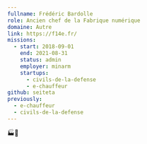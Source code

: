```yaml
---
fullname: Frédéric Bardolle
role: Ancien chef de la Fabrique numérique
domaine: Autre
link: https://f14e.fr/
missions:
  - start: 2018-09-01
    end: 2021-08-31
    status: admin
    employer: minarm
    startups:
      - civils-de-la-defense
      - e-chauffeur
github: seiteta
previously:
  - e-chauffeur
  - civils-de-la-defense
---
```

🏭🔢